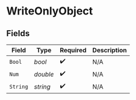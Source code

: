 # WriteOnlyObject


## Fields

| Field              | Type               | Required           | Description        |
| ------------------ | ------------------ | ------------------ | ------------------ |
| `Bool`             | *bool*             | :heavy_check_mark: | N/A                |
| `Num`              | *double*           | :heavy_check_mark: | N/A                |
| `String`           | *string*           | :heavy_check_mark: | N/A                |